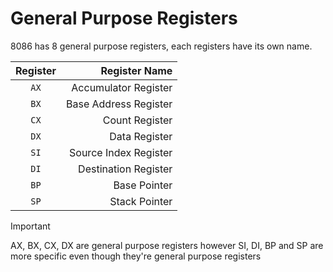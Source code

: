 # General Purpose Registers

8086 has 8 general purpose registers, each registers have its own name.

| Register | Register Name |
| :---: | ---: |
| `AX` | Accumulator Register  |
| `BX` | Base Address Register |
| `CX` | Count Register    |
| `DX` | Data Register |
| `SI` | Source Index Register |
| `DI` | Destination Register  |
| `BP` | Base Pointer  |
| `SP` | Stack Pointer |

> [!IMPORTANT]
> AX, BX, CX, DX are general purpose registers however SI, DI, BP and SP are more specific even though they're general purpose registers